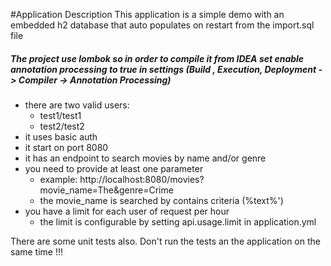 #Application Description 
This application is a simple demo with an embedded h2 database that 
auto populates on restart from  the import.sql file 

##### The project use lombok so in order to compile it from IDEA set enable annotation processing to true in settings (Build , Execution, Deployment -> Compiler -> Annotation Processing)

- there are two valid users: 
  - test1/test1
  - test2/test2 
- it uses basic auth
- it start on port 8080
- it has an endpoint to search movies by name and/or genre 
- you need to provide at least one parameter 
  - example: http://localhost:8080/movies?movie_name=The&genre=Crime
  - the movie_name is searched by contains criteria (%text%')
- you have a limit for each user of request per hour
  - the limit is configurable by setting api.usage.limit in application.yml
  
There are some unit tests also. 
Don't run the tests an the application on the same time !!!